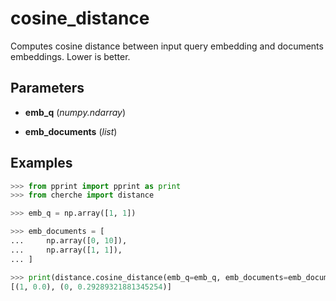 # cosine_distance

Computes cosine distance between input query embedding and documents embeddings. Lower is better.



## Parameters

- **emb_q** (*numpy.ndarray*)

- **emb_documents** (*list*)



## Examples

```python
>>> from pprint import pprint as print
>>> from cherche import distance

>>> emb_q = np.array([1, 1])

>>> emb_documents = [
...     np.array([0, 10]),
...     np.array([1, 1]),
... ]

>>> print(distance.cosine_distance(emb_q=emb_q, emb_documents=emb_documents))
[(1, 0.0), (0, 0.29289321881345254)]
```

